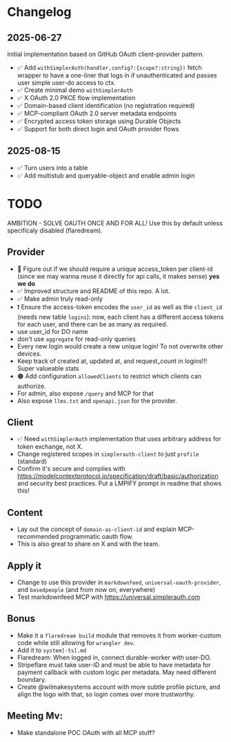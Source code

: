 # Changelog

## 2025-06-27

Initial implementation based on GitHub OAuth client-provider pattern.

- ✅ Add `withSimplerAuth(handler,config?:{scope?:string})` fetch wrapper to have a one-liner that logs in if unauthenticated and passes user simple user-do access to ctx.
- ✅ Create minimal demo `withSimplerAuth`
- ✅ X OAuth 2.0 PKCE flow implementation
- ✅ Domain-based client identification (no registration required)
- ✅ MCP-compliant OAuth 2.0 server metadata endpoints
- ✅ Encrypted access token storage using Durable Objects
- ✅ Support for both direct login and OAuth provider flows

## 2025-08-15

- ✅ Turn users into a table
- ✅ Add multistub and queryable-object and enable admin login

# TODO

AMBITION - SOLVE OAUTH ONCE AND FOR ALL! Use this by default unless specificaly disabled (flaredream).

## Provider

- 🤔 Figure out if we should require a unique access_token per client-id (since we may wanna reuse it directly for api calls, it makes sense) **yes we do**
- ✅ Improved structure and README of this repo. A lot.
- ✅ Make admin truly read-only
- ❗️ Ensure the access-token encodes the `user_id` as well as the `client_id` (needs new table `logins`): now, each client has a different access tokens for each user, and there can be as many as required.
- use user_id for DO name
- don't use `aggregate` for read-only queries
- Every new login would create a new unique login! To not overwrite other devices.
- Keep track of created at, updated at, and request_count in logins!!! Super valueable stats
- 🟠 Add configuration `allowedClients` to restrict which clients can authorize.
- For admin, also expose `/query` and MCP for that
- Also expose `llms.txt` and `openapi.json` for the provider.

## Client

- ✅ Need `withSimplerAuth` implementation that uses arbitrary address for token exchange, not X.
- Change registered scopes in `simplerauth-client` to just `profile` (standard)
- Confirm it's secure and complies with https://modelcontextprotocol.io/specification/draft/basic/authorization and security best practices. Put a LMPIFY prompt in readme that shows this!

## Content

- Lay out the concept of `domain-as-client-id` and explain MCP-recommended programmatic oauth flow.
- This is also great to share on X and with the team.

## Apply it

- Change to use this provider in `markdownfeed`, `universal-oauth-provider`, and `basedpeople` (and from now on, everywhere)
- Test markdownfeed MCP with https://universal.simplerauth.com

## Bonus

- Make it a `flaredream build` module that removes it from worker-custom code while still allowing for `wrangler dev`.
- Add it to `system[-ts].md`
- Flaredream: When logged in, connect durable-worker with user-DO.
- Stripeflare must take user-ID and must be able to have metadata for payment callback with custom logic per metadata. May need different boundary.
- Create @wilmakesystems account with more subtle profile picture, and align the logo with that, so login comes over more trustworthy.

## Meeting Mv:

- Make standalone POC OAuth with all MCP stuff?
